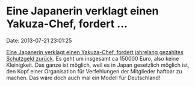 Eine Japanerin verklagt einen Yakuza-Chef, fordert \...
=======================================================

Date: 2013-07-21 23:01:25

[Eine Japanerin verklagt einen Yakuza-Chef, fordert jahrelang gezahltes
Schutzgeld
zurück](http://www.tokyotimes.com/2013/woman-sues-head-of-japans-largest-crime-group/).
Es geht um insgesamt ca 150000 Euro, also keine Kleinigkeit. Das ganze
ist möglich, weil es in Japan gesetzlich möglich ist, den Kopf einer
Organisation für Verfehlungen der Mitglieder haftbar zu machen. Das wäre
doch auch mal ein Modell für Deutschland!
